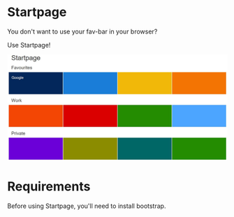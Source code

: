 # Startpage

You don't want to use your fav-bar in your browser?

Use Startpage!

![Screenshot](startpage.jpg)

# Requirements
Before using Startpage, you'll need to install bootstrap.
